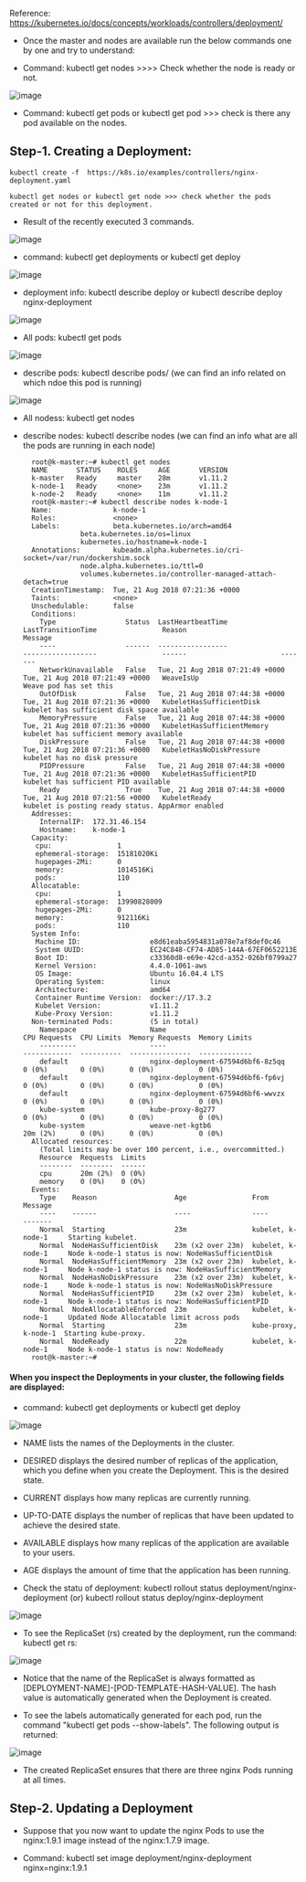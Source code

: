 Reference: https://kubernetes.io/docs/concepts/workloads/controllers/deployment/

* Once the master and nodes are available run the below commands one by one and try to understand:

* Command: kubectl get nodes >>>> Check whether the node is ready or not.

![image](https://user-images.githubusercontent.com/24622526/44387273-986cdb80-a514-11e8-9137-3fc57f55858a.png)

* Command: kubectl get pods or kubectl get pod >>> check is there any pod available on the nodes.

## Step-1. Creating a Deployment:

	kubectl create -f  https://k8s.io/examples/controllers/nginx-deployment.yaml
	
	kubectl get nodes or kubectl get node >>> check whether the pods created or not for this deployment.

* Result of the recently executed 3 commands.

![image](https://user-images.githubusercontent.com/24622526/44384307-4d9a9600-a50b-11e8-8db7-bb9044001179.png)

* command: kubectl get deployments or kubectl get deploy
	
![image](https://user-images.githubusercontent.com/24622526/44384444-bb46c200-a50b-11e8-8176-bea54248a04d.png)

* deployment info: kubectl describe deploy or kubectl describe deploy nginx-deployment

![image](https://user-images.githubusercontent.com/24622526/44387015-cbfb3600-a513-11e8-9be6-f2a250127d27.png)

* All pods: kubectl get pods

![image](https://user-images.githubusercontent.com/24622526/44387420-01545380-a515-11e8-9a6f-f839a217f148.png)

* describe pods: kubectl describe pods/<pod-name>  (we can find an info related on which ndoe this pod is running)

![image](https://user-images.githubusercontent.com/24622526/44387618-87709a00-a515-11e8-855c-bfd9b37e5724.png)

* All nodess: kubectl get nodes

* describe nodes: kubectl describe nodes <node-name>  (we can find an info what are all the pods are running in each node)

		root@k-master:~# kubectl get nodes
		NAME       STATUS    ROLES     AGE       VERSION
		k-master   Ready     master    28m       v1.11.2
		k-node-1   Ready     <none>    23m       v1.11.2
		k-node-2   Ready     <none>    11m       v1.11.2
		root@k-master:~# kubectl describe nodes k-node-1
		Name:               k-node-1
		Roles:              <none>
		Labels:             beta.kubernetes.io/arch=amd64
				    beta.kubernetes.io/os=linux
				    kubernetes.io/hostname=k-node-1
		Annotations:        kubeadm.alpha.kubernetes.io/cri-socket=/var/run/dockershim.sock
				    node.alpha.kubernetes.io/ttl=0
				    volumes.kubernetes.io/controller-managed-attach-detach=true
		CreationTimestamp:  Tue, 21 Aug 2018 07:21:36 +0000
		Taints:             <none>
		Unschedulable:      false
		Conditions:
		  Type                 Status  LastHeartbeatTime                 LastTransitionTime                Reason                       Message
		  ----                 ------  -----------------                 ------------------                ------                       -------
		  NetworkUnavailable   False   Tue, 21 Aug 2018 07:21:49 +0000   Tue, 21 Aug 2018 07:21:49 +0000   WeaveIsUp                    Weave pod has set this
		  OutOfDisk            False   Tue, 21 Aug 2018 07:44:38 +0000   Tue, 21 Aug 2018 07:21:36 +0000   KubeletHasSufficientDisk     kubelet has sufficient disk space available
		  MemoryPressure       False   Tue, 21 Aug 2018 07:44:38 +0000   Tue, 21 Aug 2018 07:21:36 +0000   KubeletHasSufficientMemory   kubelet has sufficient memory available
		  DiskPressure         False   Tue, 21 Aug 2018 07:44:38 +0000   Tue, 21 Aug 2018 07:21:36 +0000   KubeletHasNoDiskPressure     kubelet has no disk pressure
		  PIDPressure          False   Tue, 21 Aug 2018 07:44:38 +0000   Tue, 21 Aug 2018 07:21:36 +0000   KubeletHasSufficientPID      kubelet has sufficient PID available
		  Ready                True    Tue, 21 Aug 2018 07:44:38 +0000   Tue, 21 Aug 2018 07:21:56 +0000   KubeletReady                 kubelet is posting ready status. AppArmor enabled
		Addresses:
		  InternalIP:  172.31.46.154
		  Hostname:    k-node-1
		Capacity:
		 cpu:                1
		 ephemeral-storage:  15181020Ki
		 hugepages-2Mi:      0
		 memory:             1014516Ki
		 pods:               110
		Allocatable:
		 cpu:                1
		 ephemeral-storage:  13990828009
		 hugepages-2Mi:      0
		 memory:             912116Ki
		 pods:               110
		System Info:
		 Machine ID:                 e8d61eaba5954831a078e7af8def0c46
		 System UUID:                EC24C848-CF74-AD85-144A-67EF0652213E
		 Boot ID:                    c33360d8-e69e-42cd-a352-026bf0799a27
		 Kernel Version:             4.4.0-1061-aws
		 OS Image:                   Ubuntu 16.04.4 LTS
		 Operating System:           linux
		 Architecture:               amd64
		 Container Runtime Version:  docker://17.3.2
		 Kubelet Version:            v1.11.2
		 Kube-Proxy Version:         v1.11.2
		Non-terminated Pods:         (5 in total)
		  Namespace                  Name                                 CPU Requests  CPU Limits  Memory Requests  Memory Limits
		  ---------                  ----                                 ------------  ----------  ---------------  -------------
		  default                    nginx-deployment-67594d6bf6-8z5qq    0 (0%)        0 (0%)      0 (0%)           0 (0%)
		  default                    nginx-deployment-67594d6bf6-fp6vj    0 (0%)        0 (0%)      0 (0%)           0 (0%)
		  default                    nginx-deployment-67594d6bf6-wwvzx    0 (0%)        0 (0%)      0 (0%)           0 (0%)
		  kube-system                kube-proxy-8g277                     0 (0%)        0 (0%)      0 (0%)           0 (0%)
		  kube-system                weave-net-kgtb6                      20m (2%)      0 (0%)      0 (0%)           0 (0%)
		Allocated resources:
		  (Total limits may be over 100 percent, i.e., overcommitted.)
		  Resource  Requests  Limits
		  --------  --------  ------
		  cpu       20m (2%)  0 (0%)
		  memory    0 (0%)    0 (0%)
		Events:
		  Type    Reason                   Age                From                  Message
		  ----    ------                   ----               ----                  -------
		  Normal  Starting                 23m                kubelet, k-node-1     Starting kubelet.
		  Normal  NodeHasSufficientDisk    23m (x2 over 23m)  kubelet, k-node-1     Node k-node-1 status is now: NodeHasSufficientDisk
		  Normal  NodeHasSufficientMemory  23m (x2 over 23m)  kubelet, k-node-1     Node k-node-1 status is now: NodeHasSufficientMemory
		  Normal  NodeHasNoDiskPressure    23m (x2 over 23m)  kubelet, k-node-1     Node k-node-1 status is now: NodeHasNoDiskPressure
		  Normal  NodeHasSufficientPID     23m (x2 over 23m)  kubelet, k-node-1     Node k-node-1 status is now: NodeHasSufficientPID
		  Normal  NodeAllocatableEnforced  23m                kubelet, k-node-1     Updated Node Allocatable limit across pods
		  Normal  Starting                 23m                kube-proxy, k-node-1  Starting kube-proxy.
		  Normal  NodeReady                22m                kubelet, k-node-1     Node k-node-1 status is now: NodeReady
		root@k-master:~#

#### When you inspect the Deployments in your cluster, the following fields are displayed:

* command: kubectl get deployments or kubectl get deploy

![image](https://user-images.githubusercontent.com/24622526/44384444-bb46c200-a50b-11e8-8176-bea54248a04d.png)


* NAME lists the names of the Deployments in the cluster.
* DESIRED displays the desired number of replicas of the application, which you define when you create the Deployment. This is the desired state.
* CURRENT displays how many replicas are currently running.
* UP-TO-DATE displays the number of replicas that have been updated to achieve the desired state.
* AVAILABLE displays how many replicas of the application are available to your users.
* AGE displays the amount of time that the application has been running.

* Check the statu of deployment: kubectl rollout status deployment/nginx-deployment (or) kubectl rollout status deploy/nginx-deployment

![image](https://user-images.githubusercontent.com/24622526/44384682-85560d80-a50c-11e8-89a6-3610b17aa320.png)

* To see the ReplicaSet (rs) created by the deployment, run the command: kubectl get rs:

![image](https://user-images.githubusercontent.com/24622526/44384751-bcc4ba00-a50c-11e8-81c8-30ed320f9aaf.png)

* Notice that the name of the ReplicaSet is always formatted as [DEPLOYMENT-NAME]-[POD-TEMPLATE-HASH-VALUE]. The hash value is automatically generated when the Deployment is created.

* To see the labels automatically generated for each pod, run the command "kubectl get pods --show-labels". The following output is returned:

![image](https://user-images.githubusercontent.com/24622526/44384844-10370800-a50d-11e8-9cd5-8382b17684c9.png)

* The created ReplicaSet ensures that there are three nginx Pods running at all times.

## Step-2. Updating a Deployment

* Suppose that you now want to update the nginx Pods to use the nginx:1.9.1 image instead of the nginx:1.7.9 image.

* Command: kubectl set image deployment/nginx-deployment nginx=nginx:1.9.1


